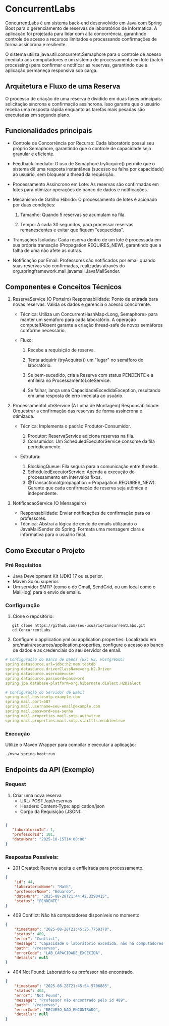 # ConcurrentLabs

ConcurrentLabs é um sistema back-end desenvolvido em Java com Spring Boot para o gerenciamento de reservas de laboratórios de informática. A aplicação foi projetada para lidar com alta concorrência, garantindo controle de acesso a recursos limitados e processando confirmações de forma assíncrona e resiliente.

O sistema utiliza java.util.concurrent.Semaphore para o controle de acesso imediato aos computadores e um sistema de processamento em lote (batch processing) para confirmar e notificar as reservas, garantindo que a aplicação permaneça responsiva sob carga.

## Arquitetura e Fluxo de uma Reserva

O processo de criação de uma reserva é dividido em duas fases principais: solicitação síncrona e confirmação assíncrona. Isso garante que o usuário receba uma resposta rápida enquanto as tarefas mais pesadas são executadas em segundo plano.

## Funcionalidades principais

* Controle de Concorrência por Recurso: Cada laboratório possui seu próprio Semaphore, garantindo que o controle de capacidade seja granular e eficiente.

* Feedback Imediato: O uso de Semaphore.tryAcquire() permite que o sistema dê uma resposta instantânea (sucesso ou falha por capacidade) ao usuário, sem bloquear a thread da requisição.

* Processamento Assíncrono em Lote: As reservas são confirmadas em lotes para otimizar operações de banco de dados e notificações.

* Mecanismo de Gatilho Híbrido: O processamento de lotes é acionado por duas condições:

  1. Tamanho: Quando 5 reservas se acumulam na fila.

  2. Tempo: A cada 30 segundos, para processar reservas remanescentes e evitar que fiquem "esquecidas".

* Transações Isoladas: Cada reserva dentro de um lote é processada em sua própria transação (Propagation.REQUIRES_NEW), garantindo que a falha de uma não afete as outras.

* Notificação por Email: Professores são notificados por email quando suas reservas são confirmadas, realizadas através do org.springframework.mail.javamail.JavaMailSender.


## Componentes e Conceitos Técnicos

1. ReservaService (O Porteiro)
Responsabilidade: Ponto de entrada para novas reservas. Valida os dados e gerencia o acesso concorrente.

    * Técnica: Utiliza um ConcurrentHashMap<Long, Semaphore> para manter um semáforo para cada laboratório. A operação computeIfAbsent garante a criação thread-safe de novos semáforos conforme necessário.
    * Fluxo:

        1. Recebe a requisição de reserva.

        2. Tenta adquirir (tryAcquire()) um "lugar" no semáforo do laboratório.

        3. Se bem-sucedido, cria a Reserva com status PENDENTE e a enfileira no ProcessamentoLoteService.

        4. Se falhar, lança uma CapacidadeExcedidaException, resultando em uma resposta de erro imediata ao usuário.
      
2. ProcessamentoLoteService (A Linha de Montagem)
   Responsabilidade: Orquestrar a confirmação das reservas de forma assíncrona e otimizada.

    * Técnica: Implementa o padrão Produtor-Consumidor.
        1. Produtor: ReservaService adiciona reservas na fila.
        2. Consumidor: Um ScheduledExecutorService consome da fila periodicamente.

    * Estrutura:
        1. BlockingQueue<Reserva>: Fila segura para a comunicação entre threads.
        2. ScheduledExecutorService: Agenda a execução do processamento em intervalos fixos.
        3. @Transactional(propagation = Propagation.REQUIRES_NEW): Garante que cada confirmação de reserva seja atômica e independente.

3. NotificacaoService (O Mensageiro)
   
    * Responsabilidade: Enviar notificações de confirmação para os professores.
    * Técnica: Abstrai a lógica de envio de emails utilizando o JavaMailSender do Spring. Formata uma mensagem clara e informativa para o usuário final.

## Como Executar o Projeto

### Pré Requisitos
* Java Development Kit (JDK) 17 ou superior.
* Maven 3x ou superior.
* Um servidor SMTP (como o do Gmail, SendGrid, ou um local como o MailHog) para o envio de emails.

### Configuração
1. Clone o repositório:
```git
   git clone https://github.com/seu-usuario/ConcurrentLabs.git
   cd ConcurrentLabs
```
2. Configure o application.yml ou application.properties:
   Localizado em src/main/resources/application.properties, configure o acesso ao banco de dados e as credenciais do seu servidor de email.
```yml
# Configuração do Banco de Dados (Ex: H2, PostgreSQL)
spring.datasource.url=jdbc:h2:mem:testdb
spring.datasource.driverClassName=org.h2.Driver
spring.datasource.username=user
spring.datasource.password=password
spring.jpa.database-platform=org.hibernate.dialect.H2Dialect

# Configuração do Servidor de Email
spring.mail.host=smtp.example.com
spring.mail.port=587
spring.mail.username=seu-email@example.com
spring.mail.password=sua-senha
spring.mail.properties.mail.smtp.auth=true
spring.mail.properties.mail.smtp.starttls.enable=true
```

### Execução
Utilize o Maven Wrapper para compilar e executar a aplicação:

```bash
./mvnw spring-boot:run
```

## Endpoints da API (Exemplo)
### Request
1. Criar uma nova reserva
   * URL: POST /api/reservas
   * Headers: Content-Type: application/json
   * Corpo da Requisição (JSON):

``` json

{
   "laboratorioId": 1,
   "professorId": 101,
   "dataHora": "2025-10-15T14:00:00"
}
```
### Respostas Possíveis:

* 201 Created: Reserva aceita e enfileirada para processamento.

``` json
{
    "id": 44,
    "laboratorioNome": "Math",
    "professorNome": "Eduardo",
    "dataHora": "2025-08-28T21:44:42.3290415",
    "status": "PENDENTE"
}
``` 
* 409 Conflict: Não há computadores disponíveis no momento.

``` json
{
    "timestamp": "2025-08-28T21:45:25.7759378",
    "status": 409,
    "error": "Conflict",
    "message": "Capacidade 6 laborátorio excedida, não há computadores disponiveis. Tente novamente mais tarde!",
    "path": "/reservas",
    "errorCode": "LAB_CAPACIDADE_EXCECIDA",
    "details": null
}
``` 
* 404 Not Found: Laboratório ou professor não encontrado.

``` json
{
    "timestamp": "2025-08-28T21:45:54.5706885",
    "status": 404,
    "error": "Not Found",
    "message": "Professor não encontrado pelo id 489",
    "path": "/reservas",
    "errorCode": "RECURSO_NAO_ENCONTRADO",
    "details": null
}
``` 